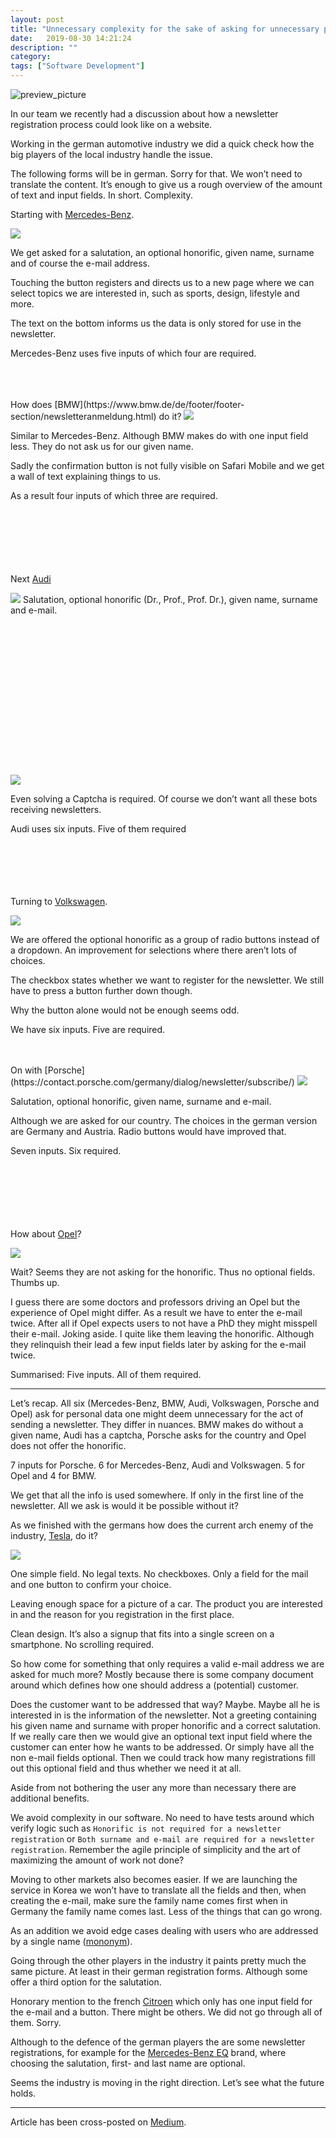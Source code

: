 ```yaml
---
layout: post
title: "Unnecessary complexity for the sake of asking for unnecessary personal data"
date:   2019-08-30 14:21:24
description: ""
category:
tags: ["Software Development"]
---
```


<img src="https://www.dropbox.com/s/rqu6jpklhsy15cs/preview_image.jpeg?raw=1" alt="preview_picture" />

In our team we recently had a discussion about how a newsletter registration process could look like on a website.

Working in the german automotive industry we did a quick check how the big players of the local industry handle the issue.

The following forms will be in german. Sorry for that. We won’t need to translate the content. It’s enough to give us a rough overview of the amount of text and input fields. In short. Complexity.

Starting with [Mercedes-Benz](https://en.wikipedia.org/wiki/Mercedes-Benz).

<img src="https://www.dropbox.com/s/80u98b5k48aewfn/benz_newsletter.png?raw=1" class="image__left"/>

We get asked for a salutation, an optional honorific, given name, surname and of course the e-mail address.

Touching the button registers and directs us to a new page where we can select topics we are interested in, such as sports, design, lifestyle and more.

The text on the bottom informs us the data is only stored for use in the newsletter.

Mercedes-Benz uses five inputs of which four are required.

<br>
<br>
<br>
How does [BMW](https://www.bmw.de/de/footer/footer-section/newsletteranmeldung.html) do it?

<img src="https://www.dropbox.com/s/3kquv0jfb6ouz3z/bmw_newsletter.jpeg?raw=1" class="image__left"/>

Similar to Mercedes-Benz. Although BMW makes do with one input field less. They do not ask us for our given name.

Sadly the confirmation button is not fully visible on Safari Mobile and we get a wall of text explaining things to us.

As a result four inputs of which three are required.
<br>
<br>
<br>
<br>
<br>
<br>
<br>

Next [Audi](https://www.audi.de/de/brand/de/neuwagen/layer/newsletter-bestellen.html)

<img src="https://www.dropbox.com/s/9x4s3g26tls9wxp/audi_newsletter.PNG?raw=1" class="image__left"/>
Salutation, optional honorific (Dr., Prof., Prof. Dr.), given name, surname and e-mail.
<br>
<br>
<br>
<br>
<br>
<br>
<br>
<br>
<br>
<br>
<br>
<br>
<br>
<br>
<br>
<br>
<img src="https://www.dropbox.com/s/1dejxgrln29hbha/audi_newsletter.jpeg?raw=1" class="image__left"/>

Even solving a Captcha is required. Of course we don’t want all these bots receiving newsletters.

Audi uses six inputs. Five of them required
<br>
<br>
<br>
<br>
<br>
<br>

Turning to [Volkswagen](https://www.volkswagen.de/app/formulare/vw-de/newsletter/de).

<img src="https://www.dropbox.com/s/5g696p0l6k4h1fk/vw_newsletter.PNG?raw=1" class="image__left"/>

We are offered the optional honorific as a group of radio buttons instead of a dropdown. An improvement for selections where there aren’t lots of choices.

The checkbox states whether we want to register for the newsletter. We still have to press a button further down though.

Why the button alone would not be enough seems odd.

We have six inputs. Five are required.

<br>
<br>
On with [Porsche](https://contact.porsche.com/germany/dialog/newsletter/subscribe/)

<img src="https://www.dropbox.com/s/gys0tp6pbdcr3fc/porsche_newsletter.PNG?raw=1" class="image__left"/>

Salutation, optional honorific, given name, surname and e-mail.

Although we are asked for our country. The choices in the german version are Germany and Austria. Radio buttons would have improved that.

Seven inputs. Six required.
<br>
<br>
<br>
<br>
<br>
<br>
<br>

How about [Opel](https://www.opel.de/tools/newsletter.html)?

<img src="https://www.dropbox.com/s/kwko08j3ehvz4y6/opel_newsletter.jpeg?raw=1" class="image__left"/>


Wait? Seems they are not asking for the honorific. Thus no optional fields. Thumbs up.

I guess there are some doctors and professors driving an Opel but the experience of Opel might differ. As a result we have to enter the e-mail twice. After all if Opel expects users to not have a PhD they might misspell their e-mail. Joking aside. I quite like them leaving the honorific. Although they relinquish their lead a few input fields later by asking for the e-mail twice.

Summarised: Five inputs. All of them required.

<hr>

Let’s recap. All six (Mercedes-Benz, BMW, Audi, Volkswagen, Porsche and Opel) ask for personal data one might deem unnecessary for the act of sending a newsletter. They differ in nuances. BMW makes do without a given name, Audi has a captcha, Porsche asks for the country and Opel does not offer the honorific.

7 inputs for Porsche. 6 for Mercedes-Benz, Audi and Volkswagen. 5 for Opel and 4 for BMW.

We get that all the info is used somewhere. If only in the first line of the newsletter. All we ask is would it be possible without it?

As we finished with the germans how does the current arch enemy of the industry, [Tesla](https://www.tesla.com/de_DE/updates), do it?

<img src="https://www.dropbox.com/s/zcljgy9z01cce0m/tesla_newsletter.png?raw=1" class="image__left"/>

One simple field. No legal texts. No checkboxes. Only a field for the mail and one button to confirm your choice.

Leaving enough space for a picture of a car. The product you are interested in and the reason for you registration in the first place.

Clean design. It’s also a signup that fits into a single screen on a smartphone. No scrolling required.

So how come for something that only requires a valid e-mail address we are asked for much more? Mostly because there is some company document around which defines how one should address a (potential) customer.

Does the customer want to be addressed that way? Maybe. Maybe all he is interested in is the information of the newsletter. Not a greeting containing his given name and surname with proper honorific and a correct salutation. If we really care then we would give an optional text input field where the customer can enter how he wants to be addressed. Or simply have all the non e-mail fields optional. Then we could track how many registrations fill out this optional field and thus whether we need it at all.

Aside from not bothering the user any more than necessary there are additional benefits.

We avoid complexity in our software. No need to have tests around which verify logic such as `Honorific is not required for a newsletter registration` or `Both surname and e-mail are required for a newsletter registration`. Remember the agile principle of simplicity and the art of maximizing the amount of work not done?

Moving to other markets also becomes easier. If we are launching the service in Korea we won’t have to translate all the fields and then, when creating the e-mail, make sure the family name comes first when in Germany the family name comes last. Less of the things that can go wrong.

As an addition we avoid edge cases dealing with users who are addressed by a single name ([mononym](https://en.wikipedia.org/wiki/Mononymous_person)).

Going through the other players in the industry it paints pretty much the same picture. At least in their german registration forms. Although some offer a third option for the salutation.

Honorary mention to the french [Citroen](https://www.citroen.de/kontakt-hilfe/newsletter-abonnieren.html) which only has one input field for the e-mail and a button. There might be others. We did not go through all of them. Sorry.

Although to the defence of the german players the are some newsletter registrations, for example for the [Mercedes-Benz EQ](https://www.mercedes-benz.com/de/mercedes-benz/newsletter/eq/) brand, where choosing the salutation, first- and last name are optional.

Seems the industry is moving in the right direction. Let’s see what the future holds.

<hr>

Article has been cross-posted on [Medium](https://medium.com/@axelhodler/unnecessary-complexity-for-the-sake-of-asking-for-unnecessary-personal-data-4b6d67680055).
